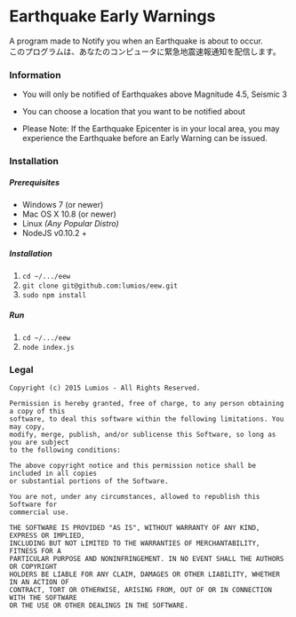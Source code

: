 # Earthquake Early Warnings
A program made to Notify you when an Earthquake is about to occur.  
このプログラムは、あなたのコンピュータに緊急地震速報通知を配信します。

### Information
- You will only be notified of Earthquakes above Magnitude 4.5, Seismic 3
- You can choose a location that you want to be notified about

- Please Note: If the Earthquake Epicenter is in your local area, you may experience the Earthquake before an Early Warning can be issued.

### Installation
##### Prerequisites
- Windows 7 (or newer)
- Mac OS X 10.8 (or newer)
- Linux _(Any Popular Distro)_
- NodeJS v0.10.2 +

##### Installation
1. `cd ~/.../eew`
2. `git clone git@github.com:lumios/eew.git`
3. `sudo npm install`

##### Run
1. `cd ~/.../eew`
2. `node index.js`

### Legal
```text
Copyright (c) 2015 Lumios - All Rights Reserved.

Permission is hereby granted, free of charge, to any person obtaining a copy of this
software, to deal this software within the following limitations. You may copy,
modify, merge, publish, and/or sublicense this Software, so long as you are subject
to the following conditions:

The above copyright notice and this permission notice shall be included in all copies
or substantial portions of the Software.

You are not, under any circumstances, allowed to republish this Software for
commercial use.

THE SOFTWARE IS PROVIDED "AS IS", WITHOUT WARRANTY OF ANY KIND, EXPRESS OR IMPLIED,
INCLUDING BUT NOT LIMITED TO THE WARRANTIES OF MERCHANTABILITY, FITNESS FOR A
PARTICULAR PURPOSE AND NONINFRINGEMENT. IN NO EVENT SHALL THE AUTHORS OR COPYRIGHT
HOLDERS BE LIABLE FOR ANY CLAIM, DAMAGES OR OTHER LIABILITY, WHETHER IN AN ACTION OF
CONTRACT, TORT OR OTHERWISE, ARISING FROM, OUT OF OR IN CONNECTION WITH THE SOFTWARE
OR THE USE OR OTHER DEALINGS IN THE SOFTWARE.
```
